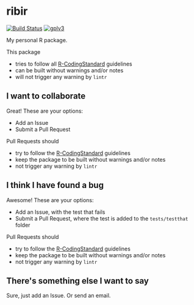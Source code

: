 # ribir

[![Build Status](https://travis-ci.org/richelbilderbeek/ribir.svg?branch=master)](https://travis-ci.org/richelbilderbeek/ribir)
[![gplv3](http://www.gnu.org/graphics/gplv3-88x31.png)](http://www.gnu.org/licenses/gpl.html)

My personal R package.

This package 
 * tries to follow all [R-CodingStandard](https://github.com/richelbilderbeek/R-CodingStandard) guidelines
 * can be built without warnings and/or notes
 * will not trigger any warning by `lintr`


## I want to collaborate

Great! These are your options:

 * Add an Issue
 * Submit a Pull Request

Pull Requests should
 * try to follow the [R-CodingStandard](https://github.com/richelbilderbeek/R-CodingStandard) guidelines
 * keep the package to be built without warnings and/or notes
 * not trigger any warning by `lintr`

## I think I have found a bug

Awesome! These are your options:

 * Add an Issue, with the test that fails
 * Submit a Pull Request, where the test is added to the `tests/testthat` folder

Pull Requests should
 * try to follow the [R-CodingStandard](https://github.com/richelbilderbeek/R-CodingStandard) guidelines
 * keep the package to be built without warnings and/or notes
 * not trigger any warning by `lintr`

## There's something else I want to say

Sure, just add an Issue. Or send an email.
